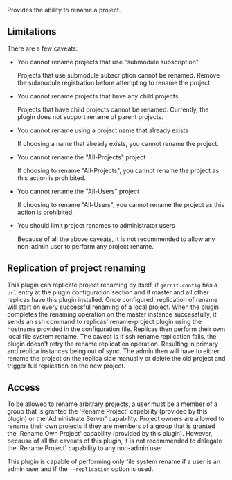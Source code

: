 Provides the ability to rename a project.

Limitations
-----------

There are a few caveats:

* You cannot rename projects that use "submodule subscription"

     Projects that use submodule subscription cannot be renamed.
     Remove the submodule registration before attempting to rename the project.

* You cannot rename projects that have any child projects

     Projects that have child projects cannot be renamed. Currently, the
     plugin does not support rename of parent projects.

* You cannot rename using a project name that already exists

     If choosing a name that already exists, you cannot rename the project.

* You cannot rename the "All-Projects" project

     If choosing to rename "All-Projects", you cannot rename the project as this action is prohibited.

* You cannot rename the "All-Users" project

     If choosing to rename "All-Users", you cannot rename the project as this action is prohibited.

* You should limit project renames to administrator users

     Because of all the above caveats, it is not recommended to allow any non-admin
     user to perform any project rename.

Replication of project renaming
-------------------------------

This plugin can replicate project renaming by itself, if `gerrit.config` has a `url` entry at the
plugin configuration section and if master and all other replicas have this plugin installed. Once
configured, replication of rename will start on every successful renaming of a local project. When
the plugin completes the renaming operation on the master instance successfully, it sends an ssh
command to replicas' rename-project plugin using the hostname provided in the configuration file.
Replicas then perform their own local file system rename.
The caveat is if ssh rename replication fails, the plugin doesn't retry the rename replication
operation. Resulting in primary and replica instances being out of sync. The admin then will have to
either rename the project on the replica side manually or delete the old project and trigger full
replication on the new project.

Access
------

To be allowed to rename arbitrary projects, a user must be a member of a
group that is granted the 'Rename Project' capability (provided by this
plugin) or the 'Administrate Server' capability. Project owners are
allowed to rename their own projects if they are members of a group that
is granted the 'Rename Own Project' capability (provided by this
plugin). However, because of all the caveats of this plugin, it is not
recommended to delegate the 'Rename Project' capability to any non-admin user.

This plugin is capable of performing only file system rename if a user is an admin user and if
the `--replication` option is used.
